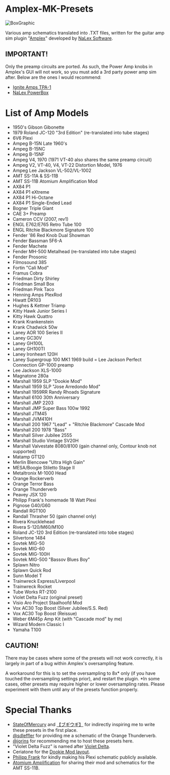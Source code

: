 # Amplex-MK-Presets
![BoxGraphic](https://user-images.githubusercontent.com/14950643/184476179-c898eccb-d922-41bf-8894-fc49fe7a0af7.png)

Various amp schematics translated into .TXT files, written for the guitar amp sim plugin "[Amplex]( https://nalexsoft.blogspot.com/2021/11/amplex-multiamp.html )" developed by [NaLex Software]( https://nalexsoft.blogspot.com ).

## IMPORTANT!
Only the preamp circuits are ported. As such, the Power Amp knobs in Amplex's GUI will not work, so you must add a 3rd party power amp sim after. Below are the ones I would recommend:
- [Ignite Amps TPA-1]( https://www.igniteamps.com/#tpa-1 )
- [NaLex PowerBox]( https://nalexsoft.blogspot.com/2020/05/powerbox-poweramp.html )

# List of Amp Models
- 1950's Gibson Gibonette
- 1979 Roland JC-120 "3rd Edition" (re-translated into tube stages)
- 6V6 Plexi
- Ampeg B-15N Late 1960's
- Ampeg B-15NC
- Ampeg B-15NF
- Ampeg V4, 1970 (1971 VT-40 also shares the same preamp circuit)
- Ampeg V2, VT-40, V4, VT-22 Distortion Model, 1976
- Ampeg Lee Jackson VL-502/VL-1002
- AMT SS-11A & SS-11B
- AMT SS-11B Atomium Amplification Mod
- AX84 P1
- AX84 P1 eXtreme
- AX84 P1 Hi-Octane
- AX84 P1 Single-Ended Lead
- Bogner Triple Giant
- CAE 3+ Preamp
- Cameron CCV (2007, rev1)
- ENGL E762/E765 Retro Tube 100
- ENGL Ritchie Blackmore Signature 100
- Fender '86 Red Knob Dual Showman
- Fender Bassman 5F6-A
- Fender Machete
- Fender MH-500 Metalhead (re-translated into tube stages)
- Fender Prosonic
- Filmosound 385
- Fortin "Cali Mod"
- Framus Cobra
- Friedman Dirty Shirley
- Friedman Small Box
- Friedman Pink Taco
- Henning Amps PlexRod
- Hiwatt DR103
- Hughes & Kettner Triamp
- Kitty Hawk Junior Series I
- Kitty Hawk Quattro
- Krank Krankenstein
- Krank Chadwick 50w
- Laney AOR 100 Series II
- Laney GC30V
- Laney GH100L
- Laney GH100TI
- Laney Ironheart 120H
- Laney Supergroup 100 MK1 1969 build
= Lee Jackson Perfect Connection GP-1000 preamp
- Lee Jackson XLS-1000
- Magnatone 280a
- Marshall 1959 SLP "Dookie Mod"
- Marshall 1959 SLP "Jose Arredondo Mod"
- Marshall 1959RR Randy Rhoads Signature
- Marshall 6100 30th Anniversary
- Marshall JMP 2203
- Marshall JMP Super Bass 100w 1992
- Marshall JTM45
- Marshall JVM410H
- Marshall 200 1967 "Lead" + "Ritchie Blackmore" Cascade Mod
- Marshall 200 1978 "Bass"
- Marshall Silver Jubilee 2555
- Marshall Studio Vintage SV20H
- Marshall Valvestate 8080/8100 (gain channel only, Contour knob not supported)
- Matamp GT120
- Merlin Blencowe "Ultra High Gain"
- MESA/Boogie Stiletto Stage II
- Metaltronix M-1000 Head
- Orange Rockerverb
- Orange Terror Bass
- Orange Thunderverb
- Peavey JSX 120
- Philipp Frank's homemade 18 Watt Plexi
- Pignose G40/G60
- Randall RGT100
- Randall Thrasher 50 (gain channel only)
- Rivera Knucklehead
- Rivera S-120/M60/M100
- Roland JC-120 3rd Edition (re-translated into tobe stages)
- Silvertone 1484
- Sovtek MIG-50
- Sovtek MIG-60
- Sovtek MIG-100H
- Sovtek MIG-500 "Bassov Blues Boy"
- Splawn Nitro
- Splawn Quick Rod
- Sunn Model T
- Trainwreck Express/Liverpool
- Trainwreck Rocket
- Tube Works RT-2100
- Violet Delta Fuzz (original preset)
- Visio Aro Project Staalhoofd Mod
- Vox AC30 Top Boost (Silver Jubilee/S.S. Red)
- Vox AC30 Top Boost (Reissue)
- Weber 6M45p Amp Kit (with "Cascade mod" by me)
- Wizard Modern Classic I
- Yamaha T100

## CAUTION!
There may be cases where some of the presets will not work correctly, it is largely in part of a bug within Amplex's oversampling feature.

A workaround for this is to set the oversampling to 8x* only (if you have touched the oversampling settings prior), and restart the plugin.
*In some cases, other presets may require higher or lower oversampling rates. Please experiment with them until any of the presets function properly.

# Special Thanks
- [StateOfMercury]( https://www.youtube.com/c/StateOfMercury ) and [【ブギウギ】]( https://soundcloud.com/funnyfaceman ) for indirectly inspiring me to write these presets in the first place.
- [@sdleffler]( https://github.com/sdleffler ) for providing me a schematic of the Orange Thunderverb.
- [@jorins]( https://github.com/jorins ) for recommending me to host these presets here.
- "Violet Delta Fuzz" is named after [Violet Delta]( https://www.youtube.com/c/VioletDelta2 ).
- Ceriatone for the [Dookie Mod layout]( http://www.ceriatone.com/british-style-plexi100-super-lead/#doc ).
- [Philipp Frank]( https://www.youtube.com/watch?v=eGBc4lC8zaY ) for kindly making his Plexi schematic publicly available.
- [Atomium Amplification]( https://atomiumamps.tumblr.com/post/116256981951/amt-ss-11b-mods-above-is-my-new-fly-in-show-setup ) for sharing their mod and schematics for the AMT SS-11B.

